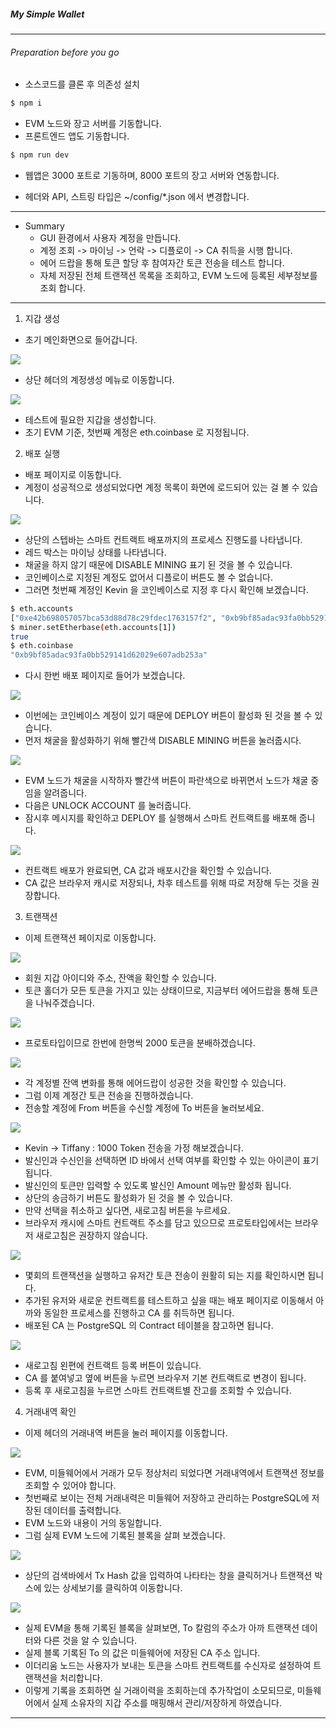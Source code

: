 ##### My Simple Wallet

---

###### Preparation before you go

- 소스코드를 클론 후 의존성 설치

```sh
$ npm i
```

- EVM 노드와 장고 서버를 기동합니다.
- 프론트엔드 앱도 기동합니다.

```sh
$ npm run dev
```

- 웹앱은 3000 포트로 기동하며, 8000 포트의 장고 서버와 연동합니다.

- 헤더와 API, 스트링 타입은 ~/config/\*.json 에서 변경합니다.

---

- Summary
  - GUI 환경에서 사용자 계정을 만듭니다.
  - 계정 조회 -> 마이닝 -> 언락 -> 디플로이 -> CA 취득을 시행 합니다.
  - 에어 드랍을 통해 토큰 할당 후 참여자간 토큰 전송을 테스트 합니다.
  - 자체 저장된 전체 트랜잭션 목록을 조회하고, EVM 노드에 등록된 세부정보를 조회 합니다.

---

1. 지갑 생성

- 초기 메인화면으로 들어갑니다.

<img src='https://user-images.githubusercontent.com/21056590/56851948-c500af00-694f-11e9-9922-681f1e6d0bad.png' />

- 상단 헤더의 계정생성 메뉴로 이동합니다.

<img src='https://user-images.githubusercontent.com/21056590/56851998-55d78a80-6950-11e9-9500-904a281da440.png' />

- 테스트에 필요한 지갑을 생성합니다.
- 초기 EVM 기준, 첫번째 계정은 eth.coinbase 로 지정됩니다.

2. 배포 실행

- 배포 페이지로 이동합니다.
- 계정이 성공적으로 생성되었다면 계정 목록이 화면에 로드되어 있는 걸 볼 수 있습니다.

<img src='https://user-images.githubusercontent.com/21056590/56852696-6809f680-6959-11e9-83df-b343244b05e6.png'>

- 상단의 스텝바는 스마트 컨트랙트 배포까지의 프로세스 진행도를 나타냅니다.
- 레드 박스는 마이닝 상태를 나타냅니다.
- 채굴을 하지 않기 때문에 DISABLE MINING 표기 된 것을 볼 수 있습니다.
- 코인베이스로 지정된 계정도 없어서 디플로이 버튼도 볼 수 없습니다.
- 그러면 첫번째 계정인 Kevin 을 코인베이스로 지정 후 다시 확인해 보겠습니다.

```sh
$ eth.accounts
["0xe42b698057057bca53d88d78c29fdec1763157f2", "0xb9bf85adac93fa0bb529141d62029e607adb253a", "0x35188048525f1070105f96838ddfd72fd4f54787", "0x8d2f38cf1f501e42f612dd988eade8cb8d811330", "0x2c7f35a63c3dd3c21b62e752475f6375a4703ccb"]
$ miner.setEtherbase(eth.accounts[1])
true
$ eth.coinbase
"0xb9bf85adac93fa0bb529141d62029e607adb253a"
```

- 다시 한번 배포 페이지로 들어가 보겠습니다.

<img src='https://user-images.githubusercontent.com/21056590/56852831-fe8ae780-695a-11e9-913f-03fb765282e1.png'>

- 이번에는 코인베이스 계정이 있기 때문에 DEPLOY 버튼이 활성화 된 것을 볼 수 있습니다.
- 먼저 채굴을 활성화하기 위해 빨간색 DISABLE MINING 버튼을 눌러줍시다.

<img src='https://user-images.githubusercontent.com/21056590/56852921-0c8d3800-695c-11e9-8064-d5790c8dd90b.png'>

- EVM 노드가 채굴을 시작하자 빨간색 버튼이 파란색으로 바뀌면서 노드가 채굴 중임을 알려줍니다.
- 다음은 UNLOCK ACCOUNT 를 눌러줍니다.
- 잠시후 메시지를 확인하고 DEPLOY 를 실행해서 스마트 컨트랙트를 배포해 줍니다.

<img src='https://user-images.githubusercontent.com/21056590/56853010-2f6c1c00-695d-11e9-9eb7-8f2c9e46ff44.png'>

- 컨트랙트 배포가 완료되면, CA 값과 배포시간을 확인할 수 있습니다.
- CA 값은 브라우저 캐시로 저장되나, 차후 테스트를 위해 따로 저장해 두는 것을 권장합니다.

3. 트랜잭션 

- 이제 트랜잭션 페이지로 이동합니다.

<img src='https://user-images.githubusercontent.com/21056590/56853058-b4efcc00-695d-11e9-9c55-a8450dd40f9a.png'>

- 회원 지갑 아이디와 주소, 잔액을 확인할 수 있습니다.
- 토큰 홀더가 모든 토큰을 가지고 있는 상태이므로, 지금부터 에어드랍을 통해 토큰을 나눠주겠습니다.

<img src='https://user-images.githubusercontent.com/21056590/56853086-157f0900-695e-11e9-9122-b95f77136573.png'>

- 프로토타입이므로 한번에 한명씩 2000 토큰을 분배하겠습니다.

<img src='https://user-images.githubusercontent.com/21056590/56853121-87efe900-695e-11e9-9597-10a92ce04022.png'>

- 각 계정별 잔액 변화를 통해 에어드랍이 성공한 것을 확인할 수 있습니다.
- 그럼 이제 계정간 토큰 전송을 진행하겠습니다.
- 전송할 계정에 From 버튼을 수신할 계정에 To 버튼을 눌러보세요.

<img src='https://user-images.githubusercontent.com/21056590/56853151-cc7b8480-695e-11e9-8776-d8e6b40d5c38.png'>

- Kevin -> Tiffany : 1000 Token 전송을 가정 해보겠습니다.
- 발신인과 수신인을 선택하면 ID 바에서 선택 여부를 확인할 수 있는 아이콘이 표기 됩니다.
- 발신인의 토큰만 입력할 수 있도록 발신인 Amount 메뉴만 활성화 됩니다.
- 상단의 송금하기 버튼도 활성화가 된 것을 볼 수 있습니다.
- 만약 선택을 취소하고 싶다면, 새로고침 버튼을 누르세요.
- 브라우저 캐시에 스마트 컨트랙트 주소를 담고 있으므로 프로토타입에서는 브라우저 새로고침은 권장하지 않습니다.

<img src='https://user-images.githubusercontent.com/21056590/56853321-ecac4300-6960-11e9-82ae-406cc9d24e54.png'>

- 몇회의 트랜잭션을 실행하고 유저간 토큰 전송이 원활히 되는 지를 확인하시면 됩니다.
- 추가된 유저와 새로운 컨트랙트를 테스트하고 싶을 때는 배포 페이지로 이동해서 아까와 동일한 프로세스를 진행하고 CA 를 취득하면 됩니다.
- 배포된 CA 는 PostgreSQL 의 Contract 테이블을 참고하면 됩니다.

<img src='https://user-images.githubusercontent.com/21056590/56853363-98ee2980-6961-11e9-9c5a-dffe7d78819e.png'>

- 새로고침 왼편에 컨트랙트 등록 버튼이 있습니다.
- CA 를 붙여넣고 옆에 버튼을 누르면 브라우저 기본 컨트랙트로 변경이 됩니다.
- 등록 후 새로고침을 누르면 스마트 컨트랙트별 잔고를 조회할 수 있습니다.

4. 거래내역 확인

- 이제 헤더의 거래내역 버튼을 눌러 페이지를 이동합니다.

<img src='https://user-images.githubusercontent.com/21056590/56938340-4b79e400-6b3c-11e9-9f85-64ddf5988911.png' />

- EVM, 미들웨어에서 거래가 모두 정상처리 되었다면 거래내역에서 트랜잭션 정보를 조회할 수 있어야 합니다.
- 첫번째로 보이는 전체 거래내력은 미들웨어 저장하고 관리하는 PostgreSQL에 저장된 데이터를 출력합니다.
- EVM 노드와 내용이 거의 동일합니다.
- 그럼 실제 EVM 노드에 기록된 블록을 살펴 보겠습니다.

<img src='https://user-images.githubusercontent.com/21056590/56938428-dd81ec80-6b3c-11e9-8f8b-7f492812a330.png' />

- 상단의 검색바에서 Tx Hash 값을 입력하여 나타타는 창을 클릭허거나 트랜잭션 박스에 있는 상세보기를 클릭하여 이동합니다.

<img src='https://user-images.githubusercontent.com/21056590/56938588-c1327f80-6b3d-11e9-97c6-9685b1c0606d.png' />

- 실제 EVM을 통해 기록된 블록을 살펴보면, To 칼럼의 주소가 아까 트랜잭션 데이터와 다른 것을 알 수 있습니다.
- 실제 블록 기록된 To 의 값은 미들웨어에 저장된 CA 주소 입니다.
- 이더리움 노드는 사용자가 보내는 토큰을 스마트 컨트랙트를 수신자로 설정하여 트랜잭션을 처리합니다.
- 이렇게 기록을 조회하면 실 거래이력을 조회하는데 추가작업이 소모되므로, 미들웨어에서 실제 소유자의 지갑 주소를 매핑해서 관리/저장하게 하였습니다.

---
